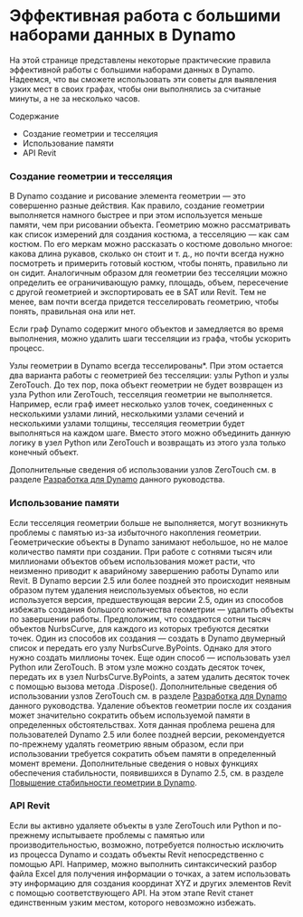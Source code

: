 # Эффективная работа с большими наборами данных в Dynamo

На этой странице представлены некоторые практические правила эффективной работы с большими наборами данных в Dynamo. Надеемся, что вы сможете использовать эти советы для выявления узких мест в своих графах, чтобы они выполнялись за считаные минуты, а не за несколько часов.

Содержание
* Создание геометрии и тесселяция
* Использование памяти
* API Revit

### Создание геометрии и тесселяция

В Dynamo создание и рисование элемента геометрии — это совершенно разные действия. Как правило, создание геометрии выполняется намного быстрее и при этом используется меньше памяти, чем при рисовании объекта. Геометрию можно рассматривать как список измерений для создания костюма, а тесселяцию — как сам костюм. По его меркам можно рассказать о костюме довольно многое: какова длина рукавов, сколько он стоит и т. д., но почти всегда нужно посмотреть и примерить готовый костюм, чтобы понять, правильно ли он сидит. Аналогичным образом для геометрии без тесселяции можно определить ее ограничивающую рамку, площадь, объем, пересечение с другой геометрией и экспортировать ее в SAT или Revit. Тем не менее, вам почти всегда придется тесселировать геометрию, чтобы понять, правильная она или нет. 

Если граф Dynamo содержит много объектов и замедляется во время выполнения, можно удалить шаги тесселяции из графа, чтобы ускорить процесс.  

Узлы геометрии в Dynamo всегда тесселированы*. При этом остается два варианта работы с геометрией без тесселяции: узлы Python и узлы ZeroTouch. До тех пор, пока объект геометрии не будет возвращен из узла Python или ZeroTouch, тесселяция геометрии не выполняется. Например, если граф имеет несколько узлов точек, соединенных с несколькими узлами линий, несколькими узлами сечений и несколькими узлами толщины, тесселяция геометрии будет выполняться на каждом шаге. Вместо этого можно объединить данную логику в узел Python или ZeroTouch и возвращать из этого узла только конечный объект.

Дополнительные сведения об использовании узлов ZeroTouch см. в разделе [Разработка для Dynamo](11\_developer\_primer/3\_developing\_for\_dynamo/README.md) данного руководства.

### Использование памяти

Если тесселяция геометрии больше не выполняется, могут возникнуть проблемы с памятью из-за избыточного накопления геометрии. Геометрические объекты в Dynamo занимают небольшое, но не малое количество памяти при создании. При работе с сотнями тысяч или миллионами объектов объем использования может расти, что неизменно приводит к аварийному завершению работы Dynamo или Revit. В Dynamo версии 2.5 или более поздней это происходит неявным образом путем удаления неиспользуемых объектов, но если используется версия, предшествующая версии 2.5, один из способов избежать создания большого количества геометрии — удалить объекты по завершении работы. Предположим, что создаются сотни тысяч объектов NurbsCurve, для каждого из которых требуются десятки точек. Один из способов их создания — создать в Dynamo двумерный список и передать его узлу NurbsCurve.ByPoints. Однако для этого нужно создать миллионы точек. Еще один способ — использовать узел Python или ZeroTouch. В этом узле можно создать десяток точек, передать их в узел NurbsCurve.ByPoints, а затем удалить десяток точек с помощью вызова метода .Dispose(). Дополнительные сведения об использовании узлов ZeroTouch см. в разделе [Разработка для Dynamo](11\_developer\_primer/3\_developing\_for\_dynamo/README.md) данного руководства. Удаление объектов геометрии после их создания может значительно сократить объем используемой памяти в определенных обстоятельствах. Хотя данная проблема решена для пользователей Dynamo 2.5 или более поздней версии, рекомендуется по-прежнему удалять геометрию явным образом, если при использовании требуется сократить объем памяти в определенный момент времени. Дополнительные сведения о новых функциях обеспечения стабильности, появившихся в Dynamo 2.5, см. в разделе [Повышение стабильности геометрии в Dynamo](https://forum.dynamobim.com/t/dynamo-geometry-stability-improvements-request-for-feedback/39297).

### API Revit

Если вы активно удаляете объекты в узле ZeroTouch или Python и по-прежнему испытываете проблемы с памятью или производительностью, возможно, потребуется полностью исключить из процесса Dynamo и создать объекты Revit непосредственно с помощью API. Например, можно выполнить синтаксический разбор файла Excel для получения информации о точках, а затем использовать эту информацию для создания координат XYZ и других элементов Revit с помощью соответствующего API. На этом этапе Revit станет единственным узким местом, которого невозможно избежать.